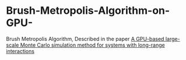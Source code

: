 # Brush-Metropolis-Algorithm-on-GPU-
Brush Metropolis Algorithm, Described in the paper [A GPU-based large-scale Monte Carlo simulation method for systems with long-range interactions](http://www.sciencedirect.com/science/article/pii/S0021999117301729)

